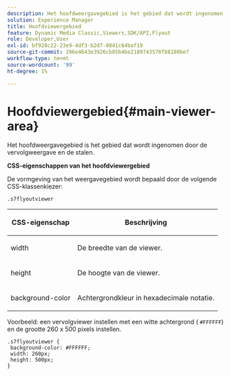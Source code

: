 ```yaml
---
description: Het hoofdweergavegebied is het gebied dat wordt ingenomen door de vervolgweergave en de stalen.
solution: Experience Manager
title: Hoofdviewergebied
feature: Dynamic Media Classic,Viewers,SDK/API,Flyout
role: Developer,User
exl-id: bf928c22-23e9-4df3-b2d7-0841c64baf19
source-git-commit: 206e4643e3926cb85b4be2189743578f88180be7
workflow-type: tm+mt
source-wordcount: '99'
ht-degree: 1%

---
```


# Hoofdviewergebied{#main-viewer-area}

Het hoofdweergavegebied is het gebied dat wordt ingenomen door de vervolgweergave en de stalen.

<!--<a id="section_061E550C1C1D4DB2BD663A898895B38C"></a>-->

**CSS-eigenschappen van het hoofdviewergebied**

De vormgeving van het weergavegebied wordt bepaald door de volgende CSS-klassenkiezer:

```
.s7flyoutviewer
```

<table id="table_94EE3F5BBE4547C0B4943471CEE7EDE4"> 
 <thead> 
  <tr> 
   <th colname="col1" class="entry"> <p> CSS-eigenschap </p> </th> 
   <th colname="col2" class="entry"> <p>Beschrijving </p> </th> 
  </tr> 
 </thead>
 <tbody> 
  <tr> 
   <td colname="col1"> <p> <span class="codeph"> width </span> </p> </td> 
   <td colname="col2"> <p>De breedte van de viewer. </p> </td> 
  </tr> 
  <tr> 
   <td colname="col1"> <p> <span class="codeph"> height  </span> </p> </td> 
   <td colname="col2"> <p>De hoogte van de viewer. </p> </td> 
  </tr> 
  <tr> 
   <td colname="col1"> <p> <span class="codeph"> background-color  </span> </p> </td> 
   <td colname="col2"> <p> Achtergrondkleur in hexadecimale notatie. </p> </td> 
  </tr> 
 </tbody> 
</table>

Voorbeeld: een vervolgviewer instellen met een witte achtergrond ( `#FFFFFF`) en de grootte 260 x 500 pixels instellen.

```
.s7flyoutviewer { 
 background-color: #FFFFFF; 
 width: 260px; 
 height: 500px;  
}
```

